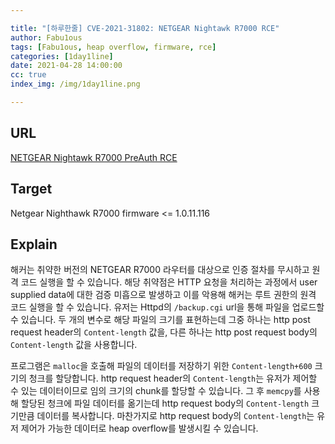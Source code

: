 ```yaml
---

title: "[하루한줄] CVE-2021-31802: NETGEAR Nightawk R7000 RCE"
author: Fabu1ous
tags: [Fabu1ous, heap overflow, firmware, rce]
categories: [1day1line]
date: 2021-04-28 14:00:00
cc: true
index_img: /img/1day1line.png

---
```




## URL

[NETGEAR Nightawk R7000 PreAuth RCE](https://ssd-disclosure.com/ssd-advisory-netgear-nighthawk-r7000-httpd-preauth-rce/)

## **Target**

Netgear Nighthawk R7000 firmware <= 1.0.11.116



## **Explain**

해커는 취약한 버전의 NETGEAR R7000 라우터를 대상으로 인증 절차를 무시하고 원격 코드 실행을 할 수 있습니다. 해당 취약점은 HTTP 요청을 처리하는 과정에서 user supplied data에 대한 검증 미흡으로 발생하고 이를 악용해 해커는 루트 권한의 원격 코드 실행을 할 수 있습니다. 유저는 Httpd의  `/backup.cgi` url을 통해  파일을 업로드할 수 있습니다. 두 개의 변수로 해당 파일의 크기를 표현하는데  그중 하나는 http post request header의 `Content-length` 값을, 다른 하나는 http post request body의 `Content-length` 값을 사용합니다.

프로그램은 `malloc`을 호출해 파일의 데이터를 저장하기 위한  `Content-length+600` 크기의 청크를 할당합니다. http request header의 `Content-length`는 유저가 제어할 수 있는 데이터이므로 임의 크기의 chunk를 할당할 수 있습니다. 그 후  `memcpy`를 사용해 할당된 청크에 파일 데이터를 옮기는데 http request body의 `Content-length` 크기만큼 데이터를 복사합니다. 마찬가지로 http request body의 `Content-length`는 유저 제어가 가능한 데이터로 heap overflow를 발생시킬 수 있습니다.

 